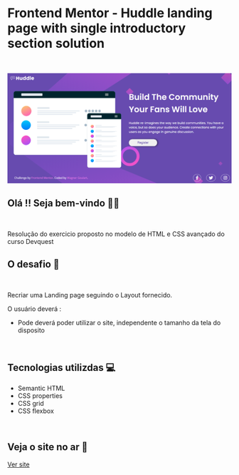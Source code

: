 # Frontend Mentor - Huddle landing page with single introductory section solution
<br>

![](src/images/screenshot.PNG)

## Olá !! Seja bem-vindo :raising_hand_man:
<br>

Resolução do exercicio proposto no modelo de HTML e CSS avançado do curso Devquest

## O desafio  	:dart:
<br>

Recriar uma Landing page seguindo o Layout fornecido.

O usuário deverá : <br>
* Pode deverá poder utilizar o site, independente o tamanho da tela do disposito
<br>

## Tecnologias utilizdas :computer:

* Semantic HTML
* CSS properties
* CSS grid
* CSS flexbox
<br>

## Veja o site no ar 	:rocket:

[Ver site](https://aesthetic-dasik-5ca870.netlify.app/)

